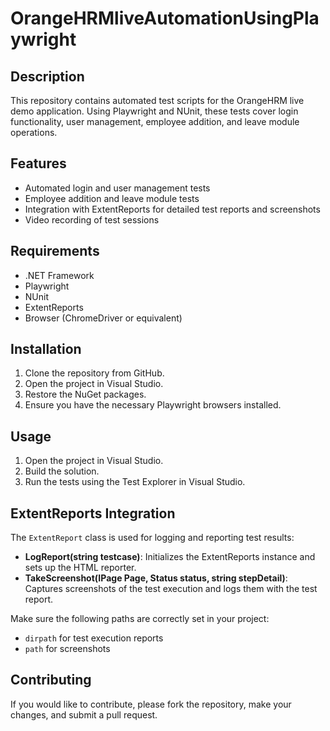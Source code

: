 
# OrangeHRMliveAutomationUsingPlaywright

## Description

This repository contains automated test scripts for the OrangeHRM live demo application. Using Playwright and NUnit, these tests cover login functionality, user management, employee addition, and leave module operations.

## Features

- Automated login and user management tests
- Employee addition and leave module tests
- Integration with ExtentReports for detailed test reports and screenshots
- Video recording of test sessions

## Requirements

- .NET Framework
- Playwright
- NUnit
- ExtentReports
- Browser (ChromeDriver or equivalent)

## Installation

1. Clone the repository from GitHub.
2. Open the project in Visual Studio.
3. Restore the NuGet packages.
4. Ensure you have the necessary Playwright browsers installed.

## Usage

1. Open the project in Visual Studio.
2. Build the solution.
3. Run the tests using the Test Explorer in Visual Studio.

## ExtentReports Integration

The `ExtentReport` class is used for logging and reporting test results:

- **LogReport(string testcase)**: Initializes the ExtentReports instance and sets up the HTML reporter.
- **TakeScreenshot(IPage Page, Status status, string stepDetail)**: Captures screenshots of the test execution and logs them with the test report.

Make sure the following paths are correctly set in your project:

- `dirpath` for test execution reports
- `path` for screenshots

## Contributing

If you would like to contribute, please fork the repository, make your changes, and submit a pull request.

